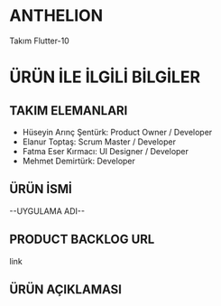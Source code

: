 # ANTHELION
Takım Flutter-10
# ÜRÜN İLE İLGİLİ BİLGİLER
## TAKIM ELEMANLARI
- Hüseyin Arınç Şentürk: Product Owner / Developer
- Elanur Toptaş: Scrum Master / Developer
- Fatma Eser Kırmacı: UI Designer / Developer
- Mehmet Demirtürk: Developer
## ÜRÜN İSMİ
--UYGULAMA ADI--
## PRODUCT BACKLOG URL
link
## ÜRÜN AÇIKLAMASI
